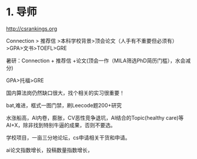 # 1. 导师














http://csrankings.org

Connection > 推荐信 >本科学校背景>顶会论文（人手有不重要但必须有）>GPA>文书>TOEFL>GRE

暑研：Connection + 推荐信 +论文(顶会一作（MILA筛选PhD简历门槛），水会减分)

GPA>托福>GRE  

国内算法岗仍然缺口很大，找个相关的实习很重要！

bat,难进，框式一图门禁，刷Leecode题200+研究


水涨船高，AI内卷，膨胀，CV恶性竞争退坑，AI结合的Topic(healthy care)等AI+X，除非找到特别牛逼的成果，否则不要选。

学校项目，一亩三分地论坛，cs申请相关干货和申请。

ai论文指数增长，投稿数量指数增长，











